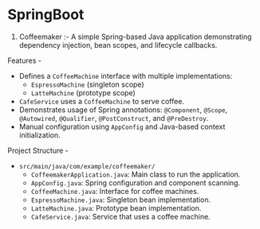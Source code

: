 # SpringBoot

1) Coffeemaker :- 
A simple Spring-based Java application demonstrating dependency injection, bean scopes, and lifecycle callbacks.

Features - 
- Defines a `CoffeeMachine` interface with multiple implementations:
  - `EspressoMachine` (singleton scope)
  - `LatteMachine` (prototype scope)
- `CafeService` uses a `CoffeeMachine` to serve coffee.
- Demonstrates usage of Spring annotations: `@Component`, `@Scope`, `@Autowired`, `@Qualifier`, `@PostConstruct`, and `@PreDestroy`.
- Manual configuration using `AppConfig` and Java-based context initialization.

Project Structure - 
- `src/main/java/com/example/coffeemaker/`
  - `CoffeemakerApplication.java`: Main class to run the application.
  - `AppConfig.java`: Spring configuration and component scanning.
  - `CoffeeMachine.java`: Interface for coffee machines.
  - `EspressoMachine.java`: Singleton bean implementation.
  - `LatteMachine.java`: Prototype bean implementation.
  - `CafeService.java`: Service that uses a coffee machine.
